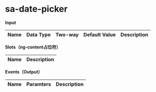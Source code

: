 # sa-date-picker

**Input**

| Name | Data Type |  Two-way | Default Value | Description |
| --- | --- | --- | --- | --- |
 
**Slots（ng-content占位符）**

| Name | Description |
| --- | --- |

**Events（Output）**

| Name | Paramters | Description |
| --- | --- | --- |
